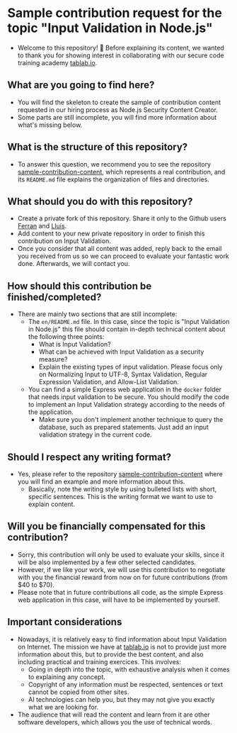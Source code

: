 # Sample contribution request for the topic "Input Validation in Node.js"

* Welcome to this repository! :slightly_smiling_face: Before explaining its content, we wanted to thank you for showing interest in collaborating with our secure code training academy [tablab.io][1].

## What are you going to find here?

* You will find the skeleton to create the sample of contribution content requested in our hiring process as Node.js Security Content Creator.
* Some parts are still incomplete, you will find more information about what's missing below.

## What is the structure of this repository?

* To answer this question, we recommend you to see the repository [sample-contribution-content][2], which represents a real contribution, and its `README.md` file explains the organization of files and directories.

## What should you do with this repository?

* Create a private fork of this repository. Share it only to the Github users [Ferran][3] and [Lluís][4].
* Add content to your new private repository in order to finish this contribution on Input Validation.
* Once you consider that all content was added, reply back to the email you received from us so we can proceed to evaluate your fantastic work done. Afterwards, we will contact you.

## How should this contribution be finished/completed?

* There are mainly two sections that are still incomplete:
  * The `en/README.md` file. In this case, since the topic is "Input Validation in Node.js" this file should contain in-depth technical content about the following three points:
    * What is Input Validation?
    * What can be achieved with Input Validation as a security measure?
    * Explain the existing types of input validation. Please focus only on Normalizing Input to UTF-8, Syntax Validation, Regular Expression Validation, and Allow-List Validation.
  * You can find a simple Express web application in the `docker` folder that needs input validation to be secure. You should modify the code to implement an Input Validation strategy according to the needs of the application.
    * Make sure you don't implement another technique to query the database, such as prepared statements. Just add an input validation strategy in the current code.

## Should I respect any writing format?

* Yes, please refer to the repository [sample-contribution-content][2] where you will find an example and more information about this.
  * Basically, note the writing style by using bulleted lists with short, specific sentences. This is the writing format we want to use to explain content.

## Will you be financially compensated for this contribution?

* Sorry, this contribution will only be used to evaluate your skills, since it will be also implemented by a few other selected candidates.
* However, if we like your work, we will use this contribution to negotiate with you the financial reward from now on for future contributions (from $40 to $70).
* Please note that in future contributions all code, as the simple Express web application in this case, will have to be implemented by yourself.

## Important considerations

* Nowadays, it is relatively easy to find information about Input Validation on Internet. The mission we have at [tablab.io][1] is not to provide just more information about this, but to provide the best content, and also including practical and training exercices. This involves:
  * Going in depth into the topic, with exhaustive analysis when it comes to explaining any concept.
  * Copyright of any information must be respected, sentences or text cannot be copied from other sites.
  * AI technologies can help you, but they may not give you exactly what we are looking for.
* The audience that will read the content and learn from it are other software developers, which allows you the use of technical words.

[1]: https://tablab.io
[2]: https://github.com/samus-io/sample-contribution-content
[3]: https://github.com/ferranverdes
[4]: https://github.com/Howl222
